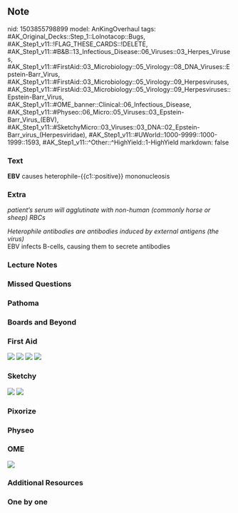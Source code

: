 ## Note
nid: 1503855798899
model: AnKingOverhaul
tags: #AK_Original_Decks::Step_1::Lolnotacop::Bugs, #AK_Step1_v11::!FLAG_THESE_CARDS::!DELETE, #AK_Step1_v11::#B&B::13_Infectious_Disease::06_Viruses::03_Herpes_Viruses, #AK_Step1_v11::#FirstAid::03_Microbiology::05_Virology::08_DNA_Viruses::Epstein-Barr_Virus, #AK_Step1_v11::#FirstAid::03_Microbiology::05_Virology::09_Herpesviruses, #AK_Step1_v11::#FirstAid::03_Microbiology::05_Virology::09_Herpesviruses::Epstein-Barr_Virus, #AK_Step1_v11::#OME_banner::Clinical::06_Infectious_Disease, #AK_Step1_v11::#Physeo::06_Micro::05_Viruses::03_Epstein-Barr_Virus_(EBV), #AK_Step1_v11::#SketchyMicro::03_Viruses::03_DNA::02_Epstein-Barr_virus_(Herpesviridae), #AK_Step1_v11::#UWorld::1000-9999::1000-1999::1593, #AK_Step1_v11::^Other::^HighYield::1-HighYield
markdown: false

### Text
<b>EBV</b> causes heterophile-{{c1::positive}} mononucleosis

### Extra
<i>patient’s serum will agglutinate with non-human (commonly horse
or sheep) RBCs</i>
<div>
  <div>
    <i>Heterophile antibodies are antibodies induced by external
    antigens (the virus)</i>
    <div>
      EBV infects B-cells, causing them to secrete antibodies
    </div>
  </div>
</div>

### Lecture Notes


### Missed Questions


### Pathoma


### Boards and Beyond


### First Aid
<img src="tmppxfl71dz.png"> <img src="tmpkaxzpnl4.png"> <img src=
"tmpwint4jbo.png"> <img src="tmplj0cngin.png">

### Sketchy
<img src="paste-152750511882243.jpg"> <img src=
"paste-577e77b6fbdbe07cbdfc44ca92c9b2a22b6c03bd.png">

### Pixorize


### Physeo


### OME
<div class="ome-widget">
  <a href=
  "https://onlinemeded.org/spa/infectious-disease?ref=anki"><img src="_OME_AnkiFlashcards_Topic_5.png"></a>
</div>

### Additional Resources


### One by one

